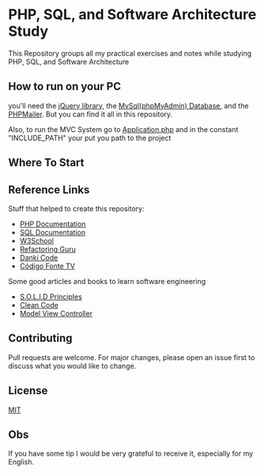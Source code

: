 # PHP, SQL, and Software Architecture Study
 
 This Repository groups all my practical exercises and notes while studying PHP, SQL, and Software Architecture
 
 ## How to run on your PC
 you'll need the [jQuery library](https://jquery.com/download/), the [MySql(phpMyAdmin) Database](https://github.com/Gabriel-Spinola/PHP-and-SQL-Study/tree/main/DataBases), and the [PHPMailer](https://github.com/PHPMailer/PHPMailer).
 But you can find it all in this repository.
 
 Also, to run the MVC System go to [Application.php](https://github.com/Gabriel-Spinola/PHP-and-SQL-Study/blob/main/Achitecture%26Others/MVC%26Route/Application.php) and in the constant "INCLUDE_PATH" your put you path to the project
 
 ## Where To Start
 
 
 ## Reference Links
 Stuff that helped to create this repository: <br>
 - [PHP Documentation](https://www.php.net/docs.php)
 - [SQL Documentation](https://dev.mysql.com/doc/refman/8.0/en/)
 - [W3School](https://www.w3schools.com/default.asp)
 - [Refactoring Guru](https://refactoring.guru/)
 - [Danki Code](https://cursos.dankicode.com/)
 - [Código Fonte TV](https://www.youtube.com/user/codigofontetv)
 
 Some good articles and books to learn software engineering
 - [S.O.L.I.D Principles](https://www.digitalocean.com/community/conceptual_articles/s-o-l-i-d-the-first-five-principles-of-object-oriented-design)
 - [Clean Code](https://www.amazon.com/Clean-Code-Handbook-Software-Craftsmanship/dp/0132350882)
 - [Model View Controller](https://en.wikipedia.org/wiki/Model%E2%80%93view%E2%80%93controller)

## Contributing
Pull requests are welcome. For major changes, please open an issue first to discuss what you would like to change.

## License

[MIT](https://github.com/Gabriel-Spinola/PHP-and-SQL-Study/blob/main/LICENSE)

## Obs
If you have some tip I would be very grateful to receive it, especially for my English.
